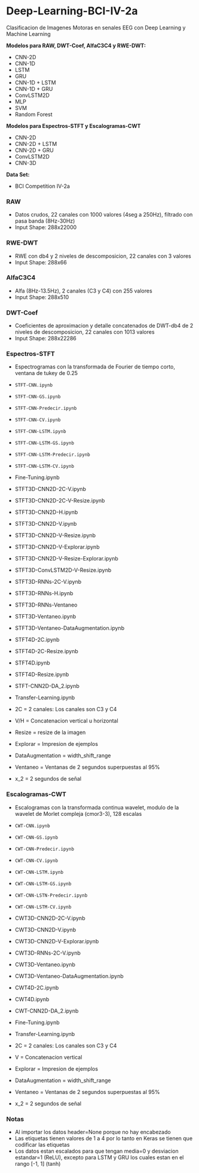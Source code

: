 # Deep-Learning-BCI-IV-2a
Clasificacion de Imagenes Motoras en senales EEG con Deep Learning y Machine Learning

**Modelos para RAW, DWT-Coef, AlfaC3C4 y RWE-DWT:**
* CNN-2D
* CNN-1D
* LSTM
* GRU
* CNN-1D + LSTM
* CNN-1D + GRU
* ConvLSTM2D
* MLP
* SVM
* Random Forest

**Modelos para Espectros-STFT y Escalogramas-CWT**
* CNN-2D
* CNN-2D + LSTM
* CNN-2D + GRU
* ConvLSTM2D
* CNN-3D

**Data Set:**
* BCI Competition IV-2a

### RAW
* Datos crudos, 22 canales con 1000 valores (4seg a 250Hz), filtrado con pasa banda (8Hz-30Hz)
* Input Shape: 288x22000

### RWE-DWT
* RWE con db4 y 2 niveles de descomposicion, 22 canales con 3 valores
* Input Shape: 288x66

### AlfaC3C4
* Alfa (8Hz-13.5Hz), 2 canales (C3 y C4) con 255 valores
* Input Shape: 288x510

### DWT-Coef
* Coeficientes de aproximacion y detalle concatenados de DWT-db4 de 2 niveles de descomposicion, 22 canales con 1013 valores
* Input Shape: 288x22286

### Espectros-STFT
* Espectrogramas con la transformada de Fourier de tiempo corto, ventana de tukey de 0.25

* `STFT-CNN.ipynb`
* `STFT-CNN-GS.ipynb`
* `STFT-CNN-Predecir.ipynb`
* `STFT-CNN-CV.ipynb`
* `STFT-CNN-LSTM.ipynb`
* `STFT-CNN-LSTM-GS.ipynb`
* `STFT-CNN-LSTM-Predecir.ipynb`
* `STFT-CNN-LSTM-CV.ipynb`
* Fine-Tuning.ipynb
* STFT3D-CNN2D-2C-V.ipynb
* STFT3D-CNN2D-2C-V-Resize.ipynb
* STFT3D-CNN2D-H.ipynb
* STFT3D-CNN2D-V.ipynb
* STFT3D-CNN2D-V-Resize.ipynb
* STFT3D-CNN2D-V-Explorar.ipynb
* STFT3D-CNN2D-V-Resize-Explorar.ipynb
* STFT3D-ConvLSTM2D-V-Resize.ipynb
* STFT3D-RNNs-2C-V.ipynb
* STFT3D-RNNs-H.ipynb
* STFT3D-RNNs-Ventaneo
* STFT3D-Ventaneo.ipynb
* STFT3D-Ventaneo-DataAugmentation.ipynb
* STFT4D-2C.ipynb
* STFT4D-2C-Resize.ipynb
* STFT4D.ipynb
* STFT4D-Resize.ipynb
* STFT-CNN2D-DA_2.ipynb
* Transfer-Learning.ipynb

* 2C = 2 canales: Los canales son C3 y C4
* V/H = Concatenacion vertical u horizontal
* Resize = resize de la imagen
* Explorar = Impresion de ejemplos
* DataAugmentation = width_shift_range
* Ventaneo = Ventanas de 2 segundos superpuestas al 95%
* x_2 = 2 segundos de señal

### Escalogramas-CWT
* Escalogramas con la transformada continua wavelet, modulo de la wavelet de Morlet compleja (cmor3-3), 128 escalas

* `CWT-CNN.ipynb`
* `CWT-CNN-GS.ipynb`
* `CWT-CNN-Predecir.ipynb`
* `CWT-CNN-CV.ipynb`
* `CWT-CNN-LSTM.ipynb`
* `CWT-CNN-LSTM-GS.ipynb`
* `CWT-CNN-LSTN-Predecir.ipynb`
* `CWT-CNN-LSTM-CV.ipynb`
* CWT3D-CNN2D-2C-V.ipynb
* CWT3D-CNN2D-V.ipynb
* CWT3D-CNN2D-V-Explorar.ipynb
* CWT3D-RNNs-2C-V.ipynb
* CWT3D-Ventaneo.ipynb
* CWT3D-Ventaneo-DataAugmentation.ipynb
* CWT4D-2C.ipynb
* CWT4D.ipynb
* CWT-CNN2D-DA_2.ipynb
* Fine-Tuning.ipynb
* Transfer-Learning.ipynb

* 2C = 2 canales: Los canales son C3 y C4
* V = Concatenacion vertical
* Explorar = Impresion de ejemplos
* DataAugmentation = width_shift_range
* Ventaneo = Ventanas de 2 segundos superpuestas al 95%
* x_2 = 2 segundos de señal

### Notas
* Al importar los datos header=None porque no hay encabezado
* Las etiquetas tienen valores de 1 a 4 por lo tanto en Keras se tienen que codificar las etiquetas
* Los datos estan escalados para que tengan media=0 y desviacion estandar=1 (ReLU), excepto para LSTM y GRU los cuales estan en el rango [-1, 1] (tanh)